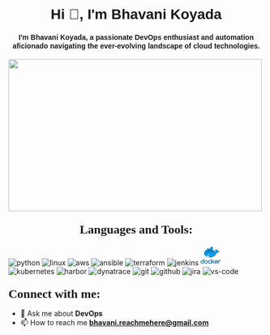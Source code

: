 <!-- Header Section -->
<h1 align="center"><font face="Arial">Hi 👋, I'm Bhavani Koyada</font></h1>
 <h4 align="center"><font face="Arial"> I'm Bhavani Koyada, a passionate DevOps enthusiast and automation aficionado navigating the ever-evolving landscape of cloud technologies.</font></h4>


<!-- GIF -->
<img align="center" height="300" width="500" src="https://media.giphy.com/media/RjeDtSXMWo5DL3RmlU/giphy.gif">

<!-- Languages and Tools Section -->
<p align="center">
<h3 align="center"><font size="+2" face="Verdana">Languages and Tools:</font></h3>

<img  src="https://www.vectorlogo.zone/logos/python/python-icon.svg" alt="python" title="python" width="40" height="40"/> 
<img  src="https://brandlogos.net/wp-content/uploads/2020/03/Linux-logo.png" alt="linux" title="linux" width="40" height="40"/>
<img  src="https://www.vectorlogo.zone/logos/amazon_aws/amazon_aws-icon.svg" alt="aws" title="aws" width="40" height="40"/>  
<img  src="https://www.vectorlogo.zone/logos/ansible/ansible-icon.svg" alt="ansible" title="ansible" width="40" height="40"/> 
<img  src="https://www.vectorlogo.zone/logos/terraformio/terraformio-icon.svg" alt="terraform" title="terraform" width="40" height="40"/> 
<img  src="https://www.vectorlogo.zone/logos/jenkins/jenkins-icon.svg" alt="jenkins" title="jenkins" width="40" height="40"/> 
<img  src="https://raw.githubusercontent.com/github/explore/80688e429a7d4ef2fca1e82350fe8e3517d3494d/topics/docker/docker.png" alt="docker" title="docker" width="40" height="40"/> 
<img  src="https://www.vectorlogo.zone/logos/kubernetes/kubernetes-icon.svg" alt="kubernetes" title="kubernetes" width="40" height="40"/>  
<img  src="https://www.vectorlogo.zone/logos/helmsh/helmsh-icon.svg" alt="harbor" title="harbor" width="40" height="40"/>  
<img  src="https://www.vectorlogo.zone/logos/dynatrace/dynatrace-icon.svg" alt="dynatrace" title="dynatrace" width="40" height="40"/> 
<img  src="https://www.vectorlogo.zone/logos/git-scm/git-scm-icon.svg" alt="git" title="git" width="40" height="40"/>  
<img  src="https://www.vectorlogo.zone/logos/github/github-icon.svg" alt="github" title="github" width="40" height="40"/>  
<img  src="https://www.vectorlogo.zone/logos/atlassian_jira/atlassian_jira-icon.svg" alt="jira" title="jira" width="40" height="40"/> 
<img  src="https://www.vectorlogo.zone/logos/visualstudio_code/visualstudio_code-icon.svg" alt="vs-code" title="vs-code" width="40" height="40"/>  
</p>
<!-- Contact Section -->
<h3 align="left"><font size="+2" face="Verdana">Connect with me:</font></h3>
<p align="center">
</p>

- 💬 Ask me about **DevOps**
- 📫 How to reach me **[bhavani.reachmehere@gmail.com](mailto:bhavani.reachmehere@gmail.com)**
